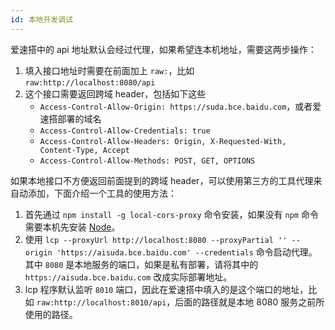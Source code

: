 ```yaml
---
id: 本地开发调试
---
```


爱速搭中的 api 地址默认会经过代理，如果希望连本机地址，需要这两步操作：

1. 填入接口地址时需要在前面加上 `raw:`，比如 `raw:http://localhost:8080/api`
2. 这个接口需要返回跨域 header，包括如下这些
   - `Access-Control-Allow-Origin: https://suda.bce.baidu.com`，或者爱速搭部署的域名
   - `Access-Control-Allow-Credentials: true`
   - `Access-Control-Allow-Headers: Origin, X-Requested-With, Content-Type, Accept`
   - `Access-Control-Allow-Methods: POST, GET, OPTIONS`

如果本地接口不方便返回前面提到的跨域 header，可以使用第三方的工具代理来自动添加，下面介绍一个工具的使用方法：

1. 首先通过 `npm install -g local-cors-proxy` 命令安装，如果没有 `npm` 命令需要本机先安装 [Node](https://nodejs.org/)。
2. 使用 `lcp --proxyUrl http://localhost:8080 --proxyPartial '' --origin 'https://aisuda.bce.baidu.com' --credentials` 命令启动代理。其中 `8080` 是本地服务的端口，如果是私有部署，请将其中的 `https://aisuda.bce.baidu.com` 改成实际部署地址。
3. lcp 程序默认监听 `8010` 端口，因此在爱速搭中填入的是这个端口的地址，比如 `raw:http://localhost:8010/api`，后面的路径就是本地 8080 服务之前所使用的路径。
